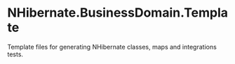 # NHibernate.BusinessDomain.Template
Template files for generating NHibernate classes, maps and integrations tests.

